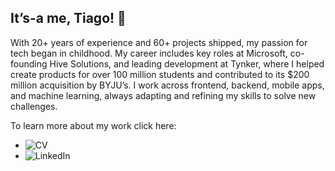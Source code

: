 ## It’s-a me, Tiago! 👋

With 20+ years of experience and 60+ projects shipped, my passion for tech began in childhood. My career includes key roles at Microsoft, co-founding Hive Solutions, and leading development at Tynker, where I helped create products for over 100 million students and contributed to its $200 million acquisition by BYJU’s. I work across frontend, backend, mobile apps, and machine learning, always adapting and refining my skills to solve new challenges. 

To learn more about my work click here:

- [<img align="left" alt="CV" src="https://img.shields.io/badge/linkedin%20-%230A66C2.svg?&style=for-the-badge&logo=linkedin&logoColor=white"/>](https://cv.tsilva.eu/)
- [<img align="left" alt="LinkedIn" src="https://img.shields.io/badge/linkedin%20-%230A66C2.svg?&style=for-the-badge&logo=linkedin&logoColor=white"/>](https://www.linkedin.com/in/engtiagosilva/)
